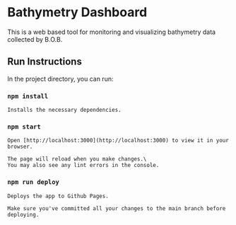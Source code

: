 # Bathymetry Dashboard

This is a web based tool for monitoring and visualizing bathymetry data collected by B.O.B.

## Run Instructions

In the project directory, you can run:

### `npm install`

    Installs the necessary dependencies.

### `npm start`

    Open [http://localhost:3000](http://localhost:3000) to view it in your browser.

    The page will reload when you make changes.\
    You may also see any lint errors in the console.

### `npm run deploy`

    Deploys the app to Github Pages.

    Make sure you've committed all your changes to the main branch before deploying.
